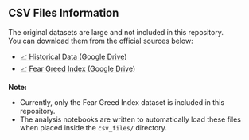 ## CSV Files Information

The original datasets are large and not included in this repository.  
You can download them from the official sources below:

- [📈 Historical Data (Google Drive)](https://drive.google.com/file/d/1IAfLZwu6rJzyWKgBToqwSmmVYU6VbjVs/view?usp=sharing)
- [📈 Fear Greed Index (Google Drive)](https://drive.google.com/file/d/1PgQC0tO8XN-wqkNyghWc_-mnrYv_nhSf/view?usp=sharing)

**Note:**  
- Currently, only the Fear Greed Index dataset is included in this repository.
- The analysis notebooks are written to automatically load these files when placed inside the `csv_files/` directory.
